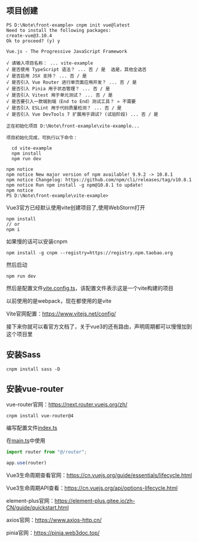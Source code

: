 ## 项目创建

```text
PS D:\Note\front-example> cnpm init vue@latest
Need to install the following packages:
create-vue@3.10.4
Ok to proceed? (y) y

Vue.js - The Progressive JavaScript Framework

√ 请输入项目名称： ... vite-example
√ 是否使用 TypeScript 语法？ ... 否 / 是  选是，其他全选否
√ 是否启用 JSX 支持？ ... 否 / 是
√ 是否引入 Vue Router 进行单页面应用开发？ ... 否 / 是
√ 是否引入 Pinia 用于状态管理？ ... 否 / 是
√ 是否引入 Vitest 用于单元测试？ ... 否 / 是
√ 是否要引入一款端到端（End to End）测试工具？ » 不需要
√ 是否引入 ESLint 用于代码质量检测？ ... 否 / 是
√ 是否引入 Vue DevTools 7 扩展用于调试? (试验阶段) ... 否 / 是

正在初始化项目 D:\Note\front-example\vite-example...

项目初始化完成，可执行以下命令：

  cd vite-example
  npm install
  npm run dev

npm notice
npm notice New major version of npm available! 9.9.2 -> 10.8.1
npm notice Changelog: https://github.com/npm/cli/releases/tag/v10.8.1
npm notice Run npm install -g npm@10.8.1 to update!
npm notice
PS D:\Note\front-example\vite-example>

```

Vue3官方已经默认使用vite创建项目了,使用WebStorm打开

```
npm install
// or
npm i
```

如果慢的话可以安装cnpm

```
npm install -g cnpm --registry=https://registry.npm.taobao.org
```

然后启动

```
npm run dev
```

然后是配置文件[vite.config.ts](vite.config.ts)，该配置文件表示这是一个vite构建的项目

以前使用的是webpack，现在都使用的是vite

Vite官网配置：https://www.vitejs.net/config/

接下来你就可以看官方文档了，关于vue3的还有路由，声明周期都可以慢慢加到这个项目里

## 安装Sass

```shell
cnpm install sass -D
```

## 安装vue-router

vue-router官网：https://next.router.vuejs.org/zh/

```shell
cnpm install vue-router@4
```

编写配置文件[index.ts](src%2Frouter%2Findex.ts)

在[main.ts](src%2Fmain.ts)中使用

```typescript
import router from "@/router";

app.use(router)
```

Vue3生命周期查看官网：https://cn.vuejs.org/guide/essentials/lifecycle.html

Vue3生命周期API查看：https://cn.vuejs.org/api/options-lifecycle.html

element-plus官网：https://element-plus.gitee.io/zh-CN/guide/quickstart.html

axios官网：https://www.axios-http.cn/

pinia官网：https://pinia.web3doc.top/



